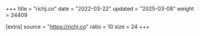 +++
title = "richj.co"
date = "2022-03-22"
updated = "2025-03-08"
weight = 24409

[extra]
source = "https://richj.co"
ratio = 10
size = 24
+++
